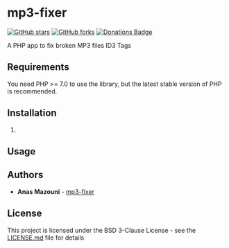 # mp3-fixer

[![GitHub stars](https://img.shields.io/github/stars/Stormiix/mp3-fixer.svg)](https://github.com/Stormiix/mp3-fixer/stargazers)
[![GitHub forks](https://img.shields.io/github/forks/Stormiix/mp3-fixer.svg?style=flat)](https://github.com/Stormiix/mp3-fixer/network)
[![Donations Badge](https://stormix.co/donate/images/badge.svg)](https://stormix.co/donate/)

A PHP app to fix broken MP3 files ID3 Tags

## Requirements

You need PHP >= 7.0 to use the library, but the latest stable version
of PHP is recommended.

## Installation

1.

## Usage


## Authors

* **Anas Mazouni** - [mp3-fixer](https://github.com/Stormiix/mp3-fixer)

## License

This project is licensed under the BSD 3-Clause License - see the [LICENSE.md](LICENSE.md) file for details
